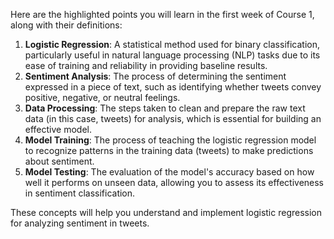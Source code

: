Here are the highlighted points you will learn in the first week of Course 1, along with their definitions:

1. **Logistic Regression**: A statistical method used for binary classification, particularly useful in natural language processing (NLP) tasks due to its ease of training and reliability in providing baseline results.
2. **Sentiment Analysis**: The process of determining the sentiment expressed in a piece of text, such as identifying whether tweets convey positive, negative, or neutral feelings.
3. **Data Processing**: The steps taken to clean and prepare the raw text data (in this case, tweets) for analysis, which is essential for building an effective model.
4. **Model Training**: The process of teaching the logistic regression model to recognize patterns in the training data (tweets) to make predictions about sentiment.
5. **Model Testing**: The evaluation of the model's accuracy based on how well it performs on unseen data, allowing you to assess its effectiveness in sentiment classification.

These concepts will help you understand and implement logistic regression for analyzing sentiment in tweets.

